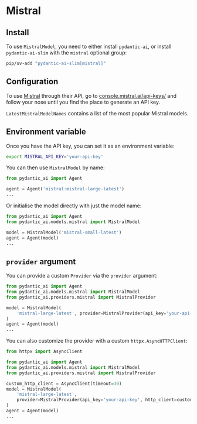 # Mistral

## Install

To use `MistralModel`, you need to either install `pydantic-ai`, or install `pydantic-ai-slim` with the `mistral` optional group:

```bash
pip/uv-add "pydantic-ai-slim[mistral]"
```

## Configuration

To use [Mistral](https://mistral.ai) through their API, go to [console.mistral.ai/api-keys/](https://console.mistral.ai/api-keys/) and follow your nose until you find the place to generate an API key.

`LatestMistralModelNames` contains a list of the most popular Mistral models.

## Environment variable

Once you have the API key, you can set it as an environment variable:

```bash
export MISTRAL_API_KEY='your-api-key'
```

You can then use `MistralModel` by name:

```python
from pydantic_ai import Agent

agent = Agent('mistral:mistral-large-latest')
...
```

Or initialise the model directly with just the model name:

```python
from pydantic_ai import Agent
from pydantic_ai.models.mistral import MistralModel

model = MistralModel('mistral-small-latest')
agent = Agent(model)
...
```

## `provider` argument

You can provide a custom `Provider` via the `provider` argument:

```python
from pydantic_ai import Agent
from pydantic_ai.models.mistral import MistralModel
from pydantic_ai.providers.mistral import MistralProvider

model = MistralModel(
    'mistral-large-latest', provider=MistralProvider(api_key='your-api-key')
)
agent = Agent(model)
...
```

You can also customize the provider with a custom `httpx.AsyncHTTPClient`:

```python
from httpx import AsyncClient

from pydantic_ai import Agent
from pydantic_ai.models.mistral import MistralModel
from pydantic_ai.providers.mistral import MistralProvider

custom_http_client = AsyncClient(timeout=30)
model = MistralModel(
    'mistral-large-latest',
    provider=MistralProvider(api_key='your-api-key', http_client=custom_http_client),
)
agent = Agent(model)
...
```
